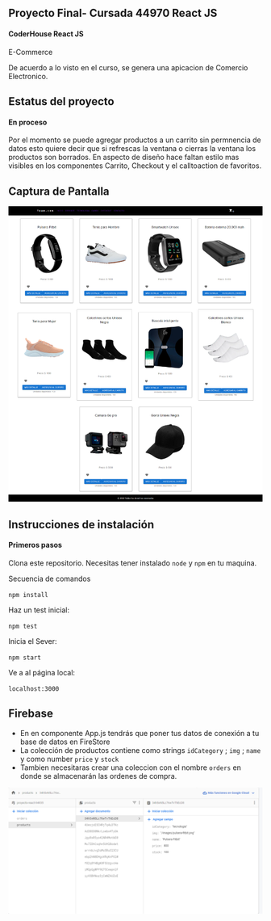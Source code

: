 ## Proyecto Final- Cursada 44970 React JS

#### CoderHouse React JS

E-Commerce

De acuerdo a lo visto en el curso, se genera una apicacion de Comercio Electronico.

## Estatus del proyecto


#### En proceso

Por el momento se puede agregar productos a un carrito sin permnencia de datos esto quiere decir que si refrescas la ventana o cierras la ventana los productos son borrados. En aspecto de diseño hace faltan estilo mas visibles en los componentes Carrito, Checkout y  el calltoaction de favoritos. 

## Captura de Pantalla

![image](src/assets/images/captura-sitio-index.png)



## Instrucciones de instalación

#### Primeros pasos  

Clona este repositorio. Necesitas tener instalado `node` y `npm` en tu maquina.  

Secuencia de comandos

`npm install`  

Haz un test inicial:  

`npm test`  

Inicia el Sever:

`npm start`  

Ve a al página local:

`localhost:3000`  

## Firebase

  - En en componente App.js tendrás que poner tus datos de conexión a tu base de datos en FireStore
  - La colección de productos contiene como strings `idCategory` ; `img` ; `name` y como number `price` y `stock`
  - Tambien necesitaras crear una coleccion con el nombre `orders` en donde se almacenarán las ordenes de compra.

  ![images](src/assets/images/firebase-ejemplo.png)